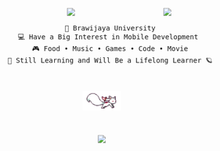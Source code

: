 <div align="center">
<img src="https://github.com/auliaahc/auliaahc/blob/main/assets/background.gif" width="25%" align="right" />
<img src="https://readme-typing-svg.demolab.com?font=Poppins&weight=300&size=40&duration=4000&pause=300&color=EA005E&center=true&vCenter=true&multiline=true&repeat=false&random=false&width=1300&height=140&lines=hi there!+✧˖*°࿐;i'm+aulia%2C+a+girl+dev+techie+from+the+stars+❀"width="70%" />
<br>
<pre>
    🏫 Brawijaya University
    💻 Have a Big Interest in Mobile Development 
    🎮 Food • Music • Games • Code • Movie
    🌙 Still Learning and Will Be a Lifelong Learner 🪐
</pre>
<br><br>
<img src="https://github.com/auliaahc/auliaahc/blob/main/assets/kyubey.gif" height="40" />
<br><br><br>
    
[![](https://img.shields.io/badge/LinkedIn-0077B5?style=for-the-badge&logo=linkedin&logoColor=white)](http://linkedin.com/in/auliaheppycs)
</div>

